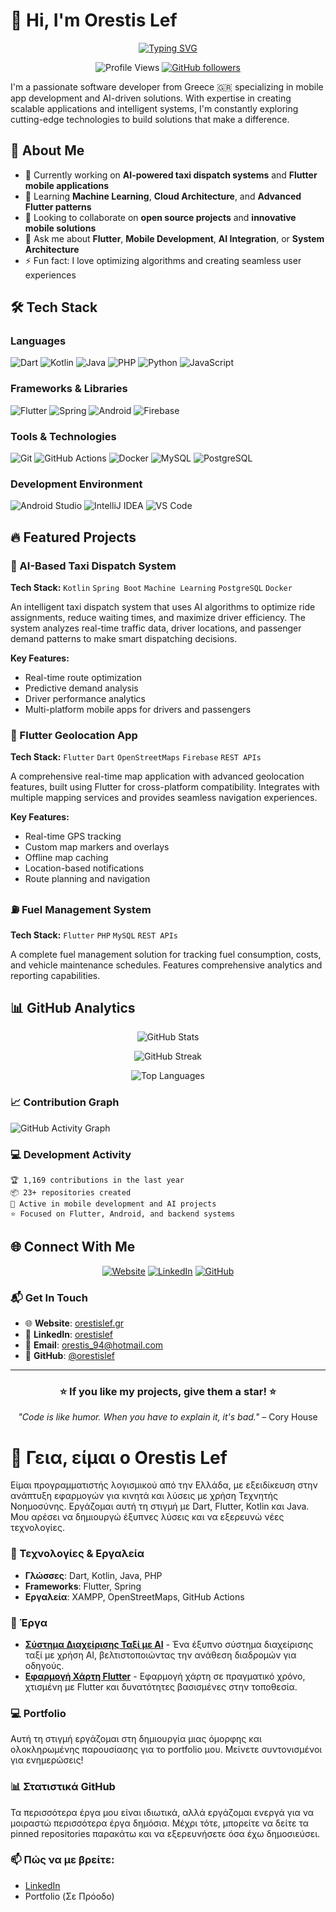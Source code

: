 
# 👋 Hi, I'm Orestis Lef

<div align="center">
  
[![Typing SVG](https://readme-typing-svg.herokuapp.com?font=Fira+Code&pause=1000&color=2196F3&center=true&vCenter=true&width=435&lines=Software+Developer+from+Greece;Mobile+%26+AI+Solutions+Expert;Flutter+%7C+Kotlin+%7C+Java+%7C+Dart)](https://git.io/typing-svg)

![Profile Views](https://komarev.com/ghpvc/?username=orestislef&color=blue&style=flat)
[![GitHub followers](https://img.shields.io/github/followers/orestislef?label=Follow&style=social)](https://github.com/orestislef)

</div>

I'm a passionate software developer from Greece 🇬🇷 specializing in mobile app development and AI-driven solutions. With expertise in creating scalable applications and intelligent systems, I'm constantly exploring cutting-edge technologies to build solutions that make a difference.

## 🚀 About Me

- 🔭 Currently working on **AI-powered taxi dispatch systems** and **Flutter mobile applications**
- 🌱 Learning **Machine Learning**, **Cloud Architecture**, and **Advanced Flutter patterns**
- 👯 Looking to collaborate on **open source projects** and **innovative mobile solutions**
- 💬 Ask me about **Flutter**, **Mobile Development**, **AI Integration**, or **System Architecture**
- ⚡ Fun fact: I love optimizing algorithms and creating seamless user experiences

## 🛠️ Tech Stack

### Languages
![Dart](https://img.shields.io/badge/Dart-0175C2?style=for-the-badge&logo=dart&logoColor=white)
![Kotlin](https://img.shields.io/badge/Kotlin-0095D5?&style=for-the-badge&logo=kotlin&logoColor=white)
![Java](https://img.shields.io/badge/Java-ED8B00?style=for-the-badge&logo=openjdk&logoColor=white)
![PHP](https://img.shields.io/badge/PHP-777BB4?style=for-the-badge&logo=php&logoColor=white)
![Python](https://img.shields.io/badge/Python-14354C?style=for-the-badge&logo=python&logoColor=white)
![JavaScript](https://img.shields.io/badge/JavaScript-F7DF1E?style=for-the-badge&logo=javascript&logoColor=black)

### Frameworks & Libraries
![Flutter](https://img.shields.io/badge/Flutter-02569B?style=for-the-badge&logo=flutter&logoColor=white)
![Spring](https://img.shields.io/badge/Spring-6DB33F?style=for-the-badge&logo=spring&logoColor=white)
![Android](https://img.shields.io/badge/Android-3DDC84?style=for-the-badge&logo=android&logoColor=white)
![Firebase](https://img.shields.io/badge/Firebase-039BE5?style=for-the-badge&logo=Firebase&logoColor=white)

### Tools & Technologies
![Git](https://img.shields.io/badge/Git-F05032?style=for-the-badge&logo=git&logoColor=white)
![GitHub Actions](https://img.shields.io/badge/GitHub_Actions-2088FF?style=for-the-badge&logo=github-actions&logoColor=white)
![Docker](https://img.shields.io/badge/Docker-2496ED?style=for-the-badge&logo=docker&logoColor=white)
![MySQL](https://img.shields.io/badge/MySQL-00000F?style=for-the-badge&logo=mysql&logoColor=white)
![PostgreSQL](https://img.shields.io/badge/PostgreSQL-316192?style=for-the-badge&logo=postgresql&logoColor=white)

### Development Environment
![Android Studio](https://img.shields.io/badge/Android%20Studio-3DDC84.svg?style=for-the-badge&logo=android-studio&logoColor=white)
![IntelliJ IDEA](https://img.shields.io/badge/IntelliJIDEA-000000.svg?style=for-the-badge&logo=intellij-idea&logoColor=white)
![VS Code](https://img.shields.io/badge/Visual%20Studio%20Code-0078d7.svg?style=for-the-badge&logo=visual-studio-code&logoColor=white)

## 🔥 Featured Projects

### 🚖 AI-Based Taxi Dispatch System
**Tech Stack:** `Kotlin` `Spring Boot` `Machine Learning` `PostgreSQL` `Docker`

An intelligent taxi dispatch system that uses AI algorithms to optimize ride assignments, reduce waiting times, and maximize driver efficiency. The system analyzes real-time traffic data, driver locations, and passenger demand patterns to make smart dispatching decisions.

**Key Features:**
- Real-time route optimization
- Predictive demand analysis
- Driver performance analytics
- Multi-platform mobile apps for drivers and passengers

### 📱 Flutter Geolocation App
**Tech Stack:** `Flutter` `Dart` `OpenStreetMaps` `Firebase` `REST APIs`

A comprehensive real-time map application with advanced geolocation features, built using Flutter for cross-platform compatibility. Integrates with multiple mapping services and provides seamless navigation experiences.

**Key Features:**
- Real-time GPS tracking
- Custom map markers and overlays
- Offline map caching
- Location-based notifications
- Route planning and navigation

### ⛽ Fuel Management System
**Tech Stack:** `Flutter` `PHP` `MySQL` `REST APIs`

A complete fuel management solution for tracking fuel consumption, costs, and vehicle maintenance schedules. Features comprehensive analytics and reporting capabilities.

## 📊 GitHub Analytics

<div align="center">
  
![GitHub Stats](https://github-readme-stats.vercel.app/api?username=orestislef&show_icons=true&theme=tokyonight&hide_border=true)

![GitHub Streak](https://github-readme-streak-stats.herokuapp.com/?user=orestislef&theme=tokyonight&hide_border=true)

![Top Languages](https://github-readme-stats.vercel.app/api/top-langs/?username=orestislef&layout=compact&theme=tokyonight&hide_border=true)

</div>

### 📈 Contribution Graph
![GitHub Activity Graph](https://github-readme-activity-graph.vercel.app/graph?username=orestislef&theme=tokyo-night&hide_border=true)

### 💻 Development Activity

<!--START_SECTION:waka-->
```text
🏆 1,169 contributions in the last year
📦 23+ repositories created
🔀 Active in mobile development and AI projects
⭐ Focused on Flutter, Android, and backend systems
```
<!--END_SECTION:waka-->

## 🌐 Connect With Me

<div align="center">

[![Website](https://img.shields.io/badge/Website-orestislef.gr-blue?style=for-the-badge&logo=google-chrome&logoColor=white)](https://orestislef.gr)
[![LinkedIn](https://img.shields.io/badge/LinkedIn-0077B5?style=for-the-badge&logo=linkedin&logoColor=white)](https://www.linkedin.com/in/orestislef/)
[![GitHub](https://img.shields.io/badge/GitHub-100000?style=for-the-badge&logo=github&logoColor=white)](https://github.com/orestislef)

</div>

### 📬 Get In Touch
- 🌐 **Website**: [orestislef.gr](https://orestislef.gr)
- 💼 **LinkedIn**: [orestislef](https://www.linkedin.com/in/orestislef/)
- 📧 **Email**: orestis_94@hotmail.com
- 🐙 **GitHub**: [@orestislef](https://github.com/orestislef)

---

<div align="center">
  <h3>⭐ If you like my projects, give them a star! ⭐</h3>
  <p><i>"Code is like humor. When you have to explain it, it's bad."</i> – Cory House</p>
</div>

# 👋 Γεια, είμαι ο Orestis Lef

Είμαι προγραμματιστής λογισμικού από την Ελλάδα, με εξειδίκευση στην ανάπτυξη εφαρμογών για κινητά και λύσεις με χρήση Τεχνητής Νοημοσύνης. Εργάζομαι αυτή τη στιγμή με Dart, Flutter, Kotlin και Java. Μου αρέσει να δημιουργώ έξυπνες λύσεις και να εξερευνώ νέες τεχνολογίες.

### 🔧 Τεχνολογίες & Εργαλεία
- **Γλώσσες**: Dart, Kotlin, Java, PHP
- **Frameworks**: Flutter, Spring
- **Εργαλεία**: XAMPP, OpenStreetMaps, GitHub Actions

### 🚀 Έργα
- **[Σύστημα Διαχείρισης Ταξί με AI](#)** - Ένα έξυπνο σύστημα διαχείρισης ταξί με χρήση AI, βελτιστοποιώντας την ανάθεση διαδρομών για οδηγούς.
- **[Εφαρμογή Χάρτη Flutter](#)** - Εφαρμογή χάρτη σε πραγματικό χρόνο, χτισμένη με Flutter και δυνατότητες βασισμένες στην τοποθεσία.

### 💻 Portfolio
Αυτή τη στιγμή εργάζομαι στη δημιουργία μιας όμορφης και ολοκληρωμένης παρουσίασης για το portfolio μου. Μείνετε συντονισμένοι για ενημερώσεις!

### 📊 Στατιστικά GitHub
Τα περισσότερα έργα μου είναι ιδιωτικά, αλλά εργάζομαι ενεργά για να μοιραστώ περισσότερα έργα δημόσια. Μέχρι τότε, μπορείτε να δείτε τα pinned repositories παρακάτω και να εξερευνήσετε όσα έχω δημοσιεύσει.

### 📫 Πώς να με βρείτε:
- [LinkedIn](https://www.linkedin.com/in/orestislef/)
- Portfolio (Σε Πρόοδο)
